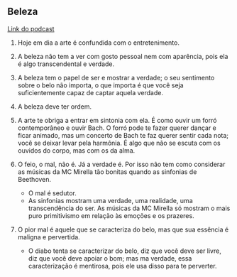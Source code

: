 ## Beleza

[Link do podcast](https://www.youtube.com/watch?v=aRCisNbF5Uw)

1. Hoje em dia a arte é confundida com o entretenimento.
2. A beleza não tem a ver com gosto pessoal nem com aparência, pois ela é algo transcendental e verdade.
3. A beleza tem o papel de ser e mostrar a verdade; o seu sentimento sobre o belo não importa, o que importa é que você seja suficientemente capaz de captar aquela verdade. 
4. A beleza deve ter ordem.
5. A arte te obriga a entrar em sintonia com ela. É como ouvir um forró contemporâneo e ouvir Bach. O forró pode te fazer querer dançar e ficar animado, mas um concerto de Bach te faz querer sentir cada nota; você se deixar levar pela harmônia. É algo que não se escuta com os ouvidos do corpo, mas com os da alma.

6. O feio, o mal, não é. Já a verdade é. Por isso não tem como considerar as músicas da MC Mirella tão bonitas quando as sinfonias de Beethoven.
   - O mal é sedutor.
   - As sinfonias mostram uma verdade, uma realidade, uma transcendência do ser. As músicas da MC Mirella só mostram o mais puro primitivismo em relação às emoções e os prazeres.

7. O pior mal é aquele que se caracteriza do belo, mas que sua essência é maligna e pervertida.
    - O diabo tenta se caracterizar do belo, diz que você deve ser livre, diz que você deve apoiar o bom; mas ma verdade, essa caracterização é mentirosa, pois ele usa disso para te perverter.